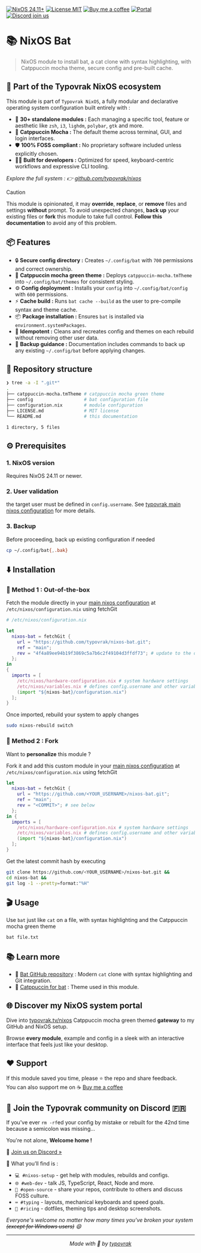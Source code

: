 [![NixOS 24.11+](https://img.shields.io/badge/NixOS-24.11%2B-a6e3a1?labelColor=45475a)](https://nixos.org/)
[![License MIT](https://img.shields.io/badge/License-MIT-cba6f7.svg?labelColor=45475a)](LICENSE.md)
[![Buy me a coffee](https://img.shields.io/badge/Buy%20me%20a%20coffee-☕-fab387?labelColor=45475a)](https://typovrak.tv/coffee)
[![Portal](https://img.shields.io/badge/Portal-typovrak.tv%2Fnixos-eba0ac?labelColor=45475a)](https://typovrak.tv/nixos)
[![Discord join us](https://img.shields.io/badge/Discord-Join%20us-74c7ec?labelColor=45475a&logo=discord&logoColor=white)](https://typovrak.tv/discord)

# 📚 NixOS Bat

> NixOS module to install bat, a cat clone with syntax highlighting, with Catppuccin mocha theme, secure config and pre-built cache.

## 🧩 Part of the Typovrak NixOS ecosystem

This module is part of ```Typovrak NixOS```, a fully modular and declarative operating system configuration built entirely with :

- 🧱 **30+ standalone modules :** Each managing a specific tool, feature or aesthetic like ```zsh```, ```i3```, ```lighdm```, ```polybar```, ```gtk``` and more.
- 🎨 **Catppuccin Mocha :** The default theme across terminal, GUI, and login interfaces.
- 🛡️ **100% FOSS compliant :** No proprietary software included unless explicitly chosen.
- 🧑‍💻 **Built for developers :** Optimized for speed, keyboard-centric workflows and expressive CLI tooling.

*Explore the full system : 👉 [github.com/typovrak/nixos](https://github.com/typovrak/nixos)*

> [!CAUTION]
> This module is opinionated, it may **override**, **replace**, or **remove** files and settings **without** prompt. To avoid unexpected changes, **back up** your existing files or **fork** this module to take full control. **Follow this documentation** to avoid any of this problem.

## 📦 Features

- 🔒 **Secure config directory :** Creates ```~/.config/bat``` with ```700``` permissions and correct ownership.
- 🎨 **Catppuccin mocha green theme :** Deploys ```catppuccin-mocha.tmTheme``` into ```~/.config/bat/themes``` for consistent styling.
- ⚙️ **Config deployment :** Installs your ```config``` into ```~/.config/bat/config``` with ```600``` permissions.
- ⚡ **Cache build :** Runs ```bat cache --build``` as the user to pre-compile syntax and theme cache.
- 📦 **Package installation :** Ensures ```bat``` is installed via ```environment.systemPackages```.
- 🔄 **Idempotent :** Cleans and recreates config and themes on each rebuild without removing other user data.
- 💾 **Backup guidance :** Documentation includes commands to back up any existing ```~/.config/bat``` before applying changes.

## 📂 Repository structure

```bash
❯ tree -a -I ".git*"
.
├── catppuccin-mocha.tmTheme # catppuccin mocha green theme
├── config                   # bat configuration file
├── configuration.nix        # module configuration
├── LICENSE.md               # MIT license
└── README.md                # this documentation

1 directory, 5 files
```

## ⚙️ Prerequisites

### 1. NixOS version
Requires NixOS 24.11 or newer.

### 2. User validation
the target user must be defined in ```config.username```. See [typovrak main nixos configuration](https://github.com/typovrak/nixos) for more details.

### 3. Backup
Before proceeding, back up existing configuration if needed
```bash
cp ~/.config/bat{,.bak}
```

## ⬇️ Installation

### 🚀 Method 1 : Out-of-the-box

Fetch the module directly in your [main nixos configuration](https://github.com/typovrak/nixos) at ```/etc/nixos/configuration.nix``` using fetchGit
```nix
# /etc/nixos/configuration.nix

let
  nixos-bat = fetchGit {
    url = "https://github.com/typovrak/nixos-bat.git";
    ref = "main";
    rev = "4f4a89ee94b19f3869c5a7b6c2f49104d3ffdf73"; # update to the desired commit
  };
in
{
  imports = [
    /etc/nixos/hardware-configuration.nix # system hardware settings
    /etc/nixos/variables.nix # defines config.username and other variables, see https://github.com/typovrak/nixos for more details
    (import "${nixos-bat}/configuration.nix")
  ];
}
```

Once imported, rebuild your system to apply changes
```bash
sudo nixos-rebuild switch
```

### 🍴 Method 2 : Fork

Want to **personalize** this module ?

Fork it and add this custom module in your [main nixos configuration](https://github.com/typovrak/nixos) at ```/etc/nixos/configuration.nix``` using fetchGit
```nix
let
  nixos-bat = fetchGit {
    url = "https://github.com/<YOUR_USERNAME>/nixos-bat.git";
    ref = "main";
    rev = "<COMMIT>"; # see below
  };
in {
  imports = [
    /etc/nixos/hardware-configuration.nix # system hardware settings
    /etc/nixos/variables.nix # defines config.username and other variables, see https://github.com/typovrak/nixos for more details
    (import "${nixos-bat}/configuration.nix")
  ];
}
```

Get the latest commit hash by executing
```bash
git clone https://github.com/<YOUR_USERNAME>/nixos-bat.git &&
cd nixos-bat &&
git log -1 --pretty=format:"%H"
```

## 🎬 Usage

Use ```bat``` just like ```cat``` on a file, with syntax highlighting and the Catppuccin mocha green theme
```bash
bat file.txt
```

## 📚 Learn more

- 🦇 [Bat GitHub repository](https://github.com/sharkdp/bat) : Modern ```cat``` clone with syntax highlighting and Git integration.
- 🎨 [Catppuccin for bat](https://github.com/catppuccin/bat) : Theme used in this module.

## 🌐 Discover my NixOS system portal

Dive into [typovrak.tv/nixos](https://typovrak.tv/nixos) Catppuccin mocha green themed **gateway** to my GitHub and NixOS setup.

Browse **every module**, example and config in a sleek with an interactive interface that feels just like your desktop.

## ❤️ Support

If this module saved you time, please ⭐️ the repo and share feedback.  
You can also support me on ☕ [Buy me a coffee](https://typovrak.tv/coffee)

## 💬 Join the Typovrak community on Discord 🇫🇷

If you've ever ```rm -rf```ed your config by mistake or rebuilt for the 42nd time because a semicolon was missing…

You're not alone, **Welcome home !**

🎯 [Join us on Discord »](https://typovrak.tv/discord)

🧭 What you’ll find is :

- ```💻 #nixos-setup``` - get help with modules, rebuilds and configs.
- ```🌐 #web-dev``` - talk JS, TypeScript, React, Node and more.
- ```🧠 #open-source``` - share your repos, contribute to others and discuss FOSS culture.
- ```⌨️ #typing``` - layouts, mechanical keyboards and speed goals.
- ```🎨 #ricing``` - dotfiles, theming tips and desktop screenshots.

*Everyone's welcome no matter how many times you've broken your system ~~(except for Windows users)~~ 😄*

---

<p align="center"><i>Made with 💜 by <a href="https://typovrak.tv">typovrak</a></i></p>
